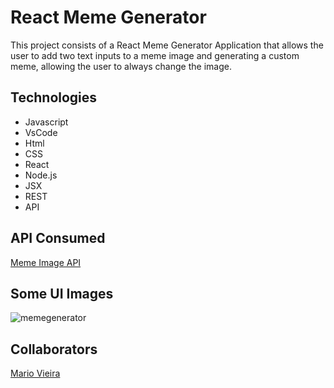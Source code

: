 # React Meme Generator
This project consists of a React Meme Generator Application that allows the user to add two text inputs to a meme image and generating a custom meme, allowing the user to always change the image.

## Technologies
+ Javascript
+ VsCode 
+ Html  
+ CSS
+ React
+ Node.js
+ JSX
+ REST
+ API

## API Consumed
[Meme Image API](https://imgflip.com/api)

## Some UI Images
![memegenerator](https://user-images.githubusercontent.com/47696178/155040478-1ec38d0b-484c-4c77-baf4-0a75d7ec0a82.png)


## Collaborators
[Mario Vieira](https://github.com/MarioWork)


